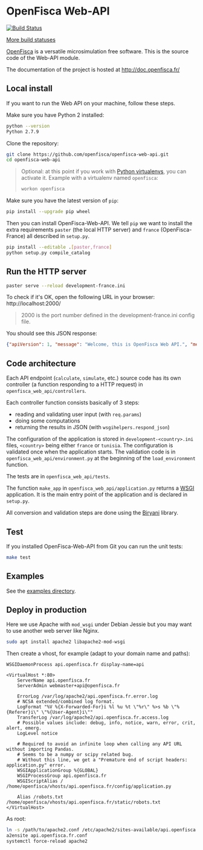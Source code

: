 # OpenFisca Web-API

[![Build Status](https://travis-ci.org/openfisca/openfisca-web-api.svg?branch=master)](https://travis-ci.org/openfisca/openfisca-web-api)

[More build statuses](http://www.openfisca.fr/build-status)

[OpenFisca](http://www.openfisca.fr/) is a versatile microsimulation free software.
This is the source code of the Web-API module.

The documentation of the project is hosted at http://doc.openfisca.fr/

## Local install

If you want to run the Web API on your machine, follow these steps.

Make sure you have Python 2 installed:

```bash
python --version
Python 2.7.9
```

Clone the repository:

```bash
git clone https://github.com/openfisca/openfisca-web-api.git
cd openfisca-web-api
```

> Optional: at this point if you work with [Python virtualenvs](http://virtualenvwrapper.readthedocs.io/en/latest/),
> you can activate it. Example with a virtualenv named `openfisca`:
> ```bash
> workon openfisca
> ```

Make sure you have the latest version of `pip`:

```bash
pip install --upgrade pip wheel
```

Then you can install OpenFisca-Web-API. We tell `pip` we want to install the extra requirements
`paster` (the local HTTP server) and `france` (OpenFisca-France) all described in `setup.py`.

```bash
pip install --editable .[paster,france]
python setup.py compile_catalog
```

## Run the HTTP server

```bash
paster serve --reload development-france.ini
```

To check if it's OK, open the following URL in your browser: http://localhost:2000/

> 2000 is the port number defined in the development-france.ini config file.

You should see this JSON response:

```json
{"apiVersion": 1, "message": "Welcome, this is OpenFisca Web API.", "method": "/"}
```

## Code architecture

Each API endpoint (`calculate`, `simulate`, etc.) source code has its own controller
(a function responding to a HTTP request) in `openfisca_web_api/controllers`.

Each controller function consists basically of 3 steps:
- reading and validating user input (with `req.params`)
- doing some computations
- returning the results in JSON (with `wsgihelpers.respond_json`)

The configuration of the application is stored in `development-<country>.ini` files, `<country>` being either
`france` or `tunisia`.
The configuration is validated once when the application starts.
The validation code is in `openfisca_web_api/environment.py` at the beginning of the `load_environment` function.

The tests are in `openfisca_web_api/tests`.

The function `make_app` in `openfisca_web_api/application.py` returns a [WSGI](http://wsgi.readthedocs.org/) application.
It is the main entry point of the application and is declared in `setup.py`.

All conversion and validation steps are done using the [Biryani](https://biryani.readthedocs.org) library.

## Test

If you installed OpenFisca-Web-API from Git you can run the unit tests:

```bash
make test
```

## Examples

See the [examples directory](./examples/).

## Deploy in production

Here we use Apache with `mod_wsgi` under Debian Jessie but you may want to use another web server like Nginx.

```bash
sudo apt install apache2 libapache2-mod-wsgi
```

Then create a vhost, for example (adapt to your domain name and paths):

```
WSGIDaemonProcess api.openfisca.fr display-name=api

<VirtualHost *:80>
    ServerName api.openfisca.fr
    ServerAdmin webmaster+api@openfisca.fr

    ErrorLog /var/log/apache2/api.openfisca.fr.error.log
    # NCSA extended/combined log format.
    LogFormat "%V %{X-Forwarded-For}i %l %u %t \"%r\" %>s %b \"%{Referer}i\" \"%{User-Agent}i\""
    TransferLog /var/log/apache2/api.openfisca.fr.access.log
    # Possible values include: debug, info, notice, warn, error, crit, alert, emerg.
    LogLevel notice

    # Required to avoid an infinite loop when calling any API URL without importing Pandas.
    # Seems to be a numpy or scipy related bug.
    # Without this line, we get a "Premature end of script headers: application.py" error.
    WSGIApplicationGroup %{GLOBAL}
    WSGIProcessGroup api.openfisca.fr
    WSGIScriptAlias / /home/openfisca/vhosts/api.openfisca.fr/config/application.py

    Alias /robots.txt /home/openfisca/vhosts/api.openfisca.fr/static/robots.txt
</VirtualHost>
```

As root:

```bash
ln -s /path/to/apache2.conf /etc/apache2/sites-available/api.openfisca.fr.conf
a2ensite api.openfisca.fr.conf
systemctl force-reload apache2
```
